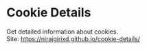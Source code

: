 # Cookie Details

Get detailed information about cookies.  
Site: https://nirajgirixd.github.io/cookie-details/

